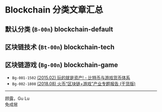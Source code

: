 # Blockchain 分类文章汇总

## 默认分类 (`B-00n`) blockchain-default


## 区块链技术 (`Bt-00n`) blockchain-tech


## 区块链游戏 (`Bg-00n`) blockchain-game

- `Bg-001-1502` [(2015.02) 玩的就是资产! - 比特币与游戏货币体系](./Bg-001-1502%20bitcoin-and-online-game-economics/content.md)
- `Bg-002-1808` [(2018.08) 火币“区块链+游戏”产业专题报告 (干货版)](./Bg-002-1808%20huobi-blockchain-game-industry-report/content.md)

------

顾露，Gu Lu  
免成居  
